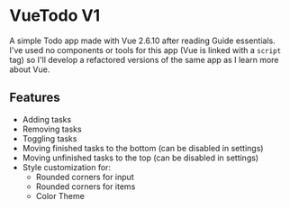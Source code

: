 # VueTodo V1
A simple Todo app made with Vue 2.6.10 after reading Guide essentials.   
I've used no components or tools for this app (Vue is linked with a `script` tag) so I'll develop a refactored versions of the same app as I learn more about Vue.

## Features
- Adding tasks
- Removing tasks
- Toggling tasks
- Moving finished tasks to the bottom (can be disabled in settings)
- Moving unfinished tasks to the top (can be disabled in settings)
- Style customization for:
  - Rounded corners for input
  - Rounded corners for items
  - Color Theme